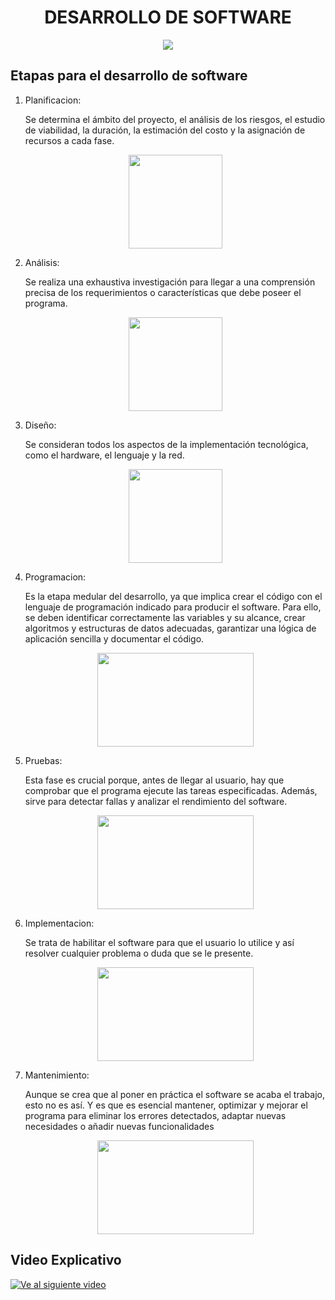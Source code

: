 <h1 align="center">DESARROLLO DE SOFTWARE</h1>
<p align="center">
<img src="https://smartrural.net/wp-content/uploads/desarrollo-de-sotware-smartrural.png">
</img>
</p>

## Etapas para el desarrollo de software

1. Planificacion:

     Se determina el ámbito del proyecto, el análisis de los riesgos, el estudio de viabilidad, la duración, la estimación del costo y la asignación de recursos a cada 
     fase. 
    <p align="center">
     <img src="https://media.licdn.com/dms/image/C4E12AQFtnZGZFDjW3g/article-cover_image-shrink_720_1280/0/1569284567306?e=2147483647&v=beta&t=3nYHyfY5dkhXEgixE9ZKoeVbMgc5lKkrZFRo-UKFxvs" widht="250" height="150">
     </p>
2. Análisis:

    Se realiza una exhaustiva investigación para llegar a una comprensión precisa de los requerimientos o características que debe poseer el programa. 

    <p align="center">
    <img src="https://cdn-icons-png.flaticon.com/512/2586/2586899.png" width="150" height="150"></img>
    </p>
3. Diseño:

    Se consideran todos los aspectos de la implementación tecnológica, como el hardware, el lenguaje y la red. 
    <p align="center">
    <img src="https://www.dobleclic.com/wp-content/uploads/2010/11/grafico.jpg" width="150" height="150"></img>
    </p>

4. Programacion:

    Es la etapa medular del desarrollo, ya que implica crear el código con el lenguaje de programación indicado para producir el software. Para ello, se deben identificar correctamente las variables y su alcance, crear algoritmos y estructuras de datos adecuadas, garantizar una lógica de aplicación sencilla y documentar el código.

    <p align="center">
    <img src="https://www.pixartprinting.it/blog/wp-content/uploads/2022/11/IMMAGINE-1.jpg" width="250" height="150"></img>
    </p>

5. Pruebas:

    Esta fase es crucial porque, antes de llegar al usuario, hay que comprobar que el programa ejecute las tareas especificadas. Además, sirve para detectar fallas y analizar el rendimiento del software. 
    <p align="center">
    <img src=" https://www.um.es/documents/1083928/17665461/pruebas-evaluacion-1.png/740633af-b403-4f16-87ab-6bc7f7f4bc6d?t=1589364889869" width="250" height="150"></img>
    </p>
   

6. Implementacion:

    Se trata de habilitar el software para que el usuario lo utilice y así resolver cualquier problema o duda que se le presente. 
    
    <p align="center">
    <img src=" https://ahaslides.com/wp-content/uploads/2023/07/SEO3786-thumb.png" width="250" height="150"></img>
    </p>


7. Mantenimiento:

    Aunque se crea que al poner en práctica el software se acaba el trabajo, esto no es así. Y es que es esencial mantener, optimizar y mejorar el programa para eliminar los errores detectados, adaptar nuevas necesidades o añadir nuevas funcionalidades
    
    <p align="center">
    <img src=" https://www.abatec.com.mx/wp-content/uploads/mantenimiento-preventivo-abatec-1.png" width="250" height="150"></img>
    </p>
## Video Explicativo
[![Ve al siguiente video](https://img.youtube.com/vi/s5ABwHaN7as/hqdefault.jpg)](https://www.youtube.com/watch?v=s5ABwHaN7as)